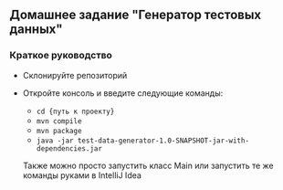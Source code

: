 ## Домашнее задание "Генератор тестовых данных"

### Краткое руководство
* Склонируйте репозиторий
* Откройте консоль и введите следующие команды:
  * ```cd {путь к проекту}```
  * ```mvn compile```
  * ```mvn package```
  * ```java -jar test-data-generator-1.0-SNAPSHOT-jar-with-dependencies.jar```
  
  Также можно просто запустить класс Main или запустить те же команды руками в IntelliJ Idea